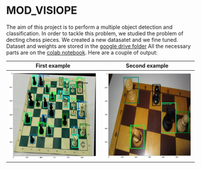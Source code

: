# MOD_VISIOPE
The aim of this project is to perform a multiple object detection and classification. In order to tackle this problem, we studied the problem of decting chess pieces.
We created a new datasatet and we fine tuned. 
Dataset and weights are stored in the [google drive folder](https://drive.google.com/drive/folders/12tvcaGpfd5d-p8gWrCDh68Gjj0G-TArz?usp=sharing)
All the necessary parts are on the [colab notebook](/proj_vision.ipynb). 
Here are a couple of output:

First example              |  Second example
:-------------------------:|:-------------------------:
![](/images/img1.png)      |  ![](/images/img2.png)
